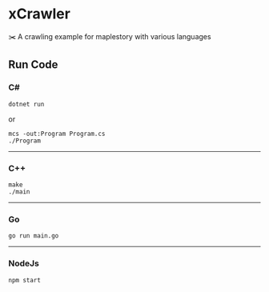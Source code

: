 # xCrawler
✂️ A crawling example for maplestory with various languages

## Run Code

### C#
```
dotnet run
```
or
```
mcs -out:Program Program.cs
./Program
```
---
### C++
```
make
./main
```
---
### Go
```
go run main.go
```
---
### NodeJs
```
npm start
```
